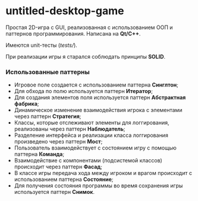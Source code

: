# untitled-desktop-game

Простая 2D-игра с GUI, реализованная с использованием ООП и паттернов программирования. Написана на **Qt/C++**.

Имеются unit-тесты (_tests/_).

При реализации игры я старался соблюдать принципы **SOLID**.

### Использованные паттерны
* Игровое поле создается с использованием паттерна **Синглтон**;
* Для обхода по полю используется паттерн **Итератор**;
* Для создания элементов поля используется паттерн **Абстрактная фабрика**;
* Динамическое изменение взаимодействия игрока с элементами через паттерн **Стратегия**;
* Классы, которые отслеживают элементы для логгирования, реализованы через паттерн **Наблюдатель**;
* Разделение интерфейса и реализации класса логгирования произведено через паттерн **Мост**;
* Пользователь взаимодействует с состоянием игру с помощью паттерна **Команда**;
* Взаимодействие с компонентами (подсистемой классов) происходит через паттерн **Фасад**;
* В классе игры передача хода между игроком и врагом происходит с использованием паттерна **Состояние**;
* Для получения состояния программы во время сохранения игры используется паттерн **Снимок**.
